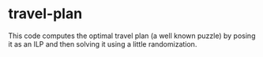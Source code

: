 # travel-plan
This code computes the optimal travel plan (a well known puzzle) by posing it as an ILP and then solving it using a little randomization.
